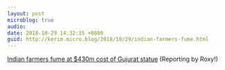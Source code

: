 ```yaml
---
layout: post
microblog: true
audio: 
date: 2018-10-29 14:32:15 +0800
guid: http://kerim.micro.blog/2018/10/29/indian-farmers-fume.html
---
```

[Indian farmers fume at $430m cost of Gujurat statue](https://www.bbc.com/news/world-asia-india-45978120) (Reporting by Roxy!)
